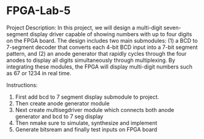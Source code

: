 # FPGA-Lab-5
Project Description:
In this project, we will design a multi-digit seven-segment display driver capable of showing numbers with up to four digits on the FPGA board. The design includes two main submodules: (1) a BCD to 7-segment decoder that converts each 4-bit BCD input into a 7-bit segment pattern, and (2) an anode generator that rapidly cycles through the four anodes to display all digits simultaneously through multiplexing. By integrating these modules, the FPGA will display multi-digit numbers such as 67 or 1234 in real time.

Instructions:
1) First add bcd to 7 segment display submodule to project.
2) Then create anode generator module
3) Next create multisegdriver module which connects both anode generator and bcd to 7 seg display
4) Then nmake sure to simulate, synthesize and implement
5) Generate bitsream and finally test inputs on FPGA board
